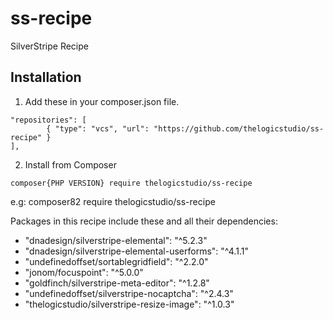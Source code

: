 # ss-recipe
SilverStripe Recipe


## Installation

1. Add these in your composer.json file.

```
"repositories": [
        { "type": "vcs", "url": "https://github.com/thelogicstudio/ss-recipe" }
],
```

2. Install from Composer

```
composer{PHP VERSION} require thelogicstudio/ss-recipe
```
e.g: composer82 require thelogicstudio/ss-recipe

Packages in this recipe include these and all their dependencies:
- "dnadesign/silverstripe-elemental": "^5.2.3"
- "dnadesign/silverstripe-elemental-userforms": "^4.1.1"
- "undefinedoffset/sortablegridfield": "^2.2.0"
- "jonom/focuspoint": "^5.0.0"
- "goldfinch/silverstripe-meta-editor": "^1.2.8"
- "undefinedoffset/silverstripe-nocaptcha": "^2.4.3"
- "thelogicstudio/silverstripe-resize-image": "^1.0.3"

